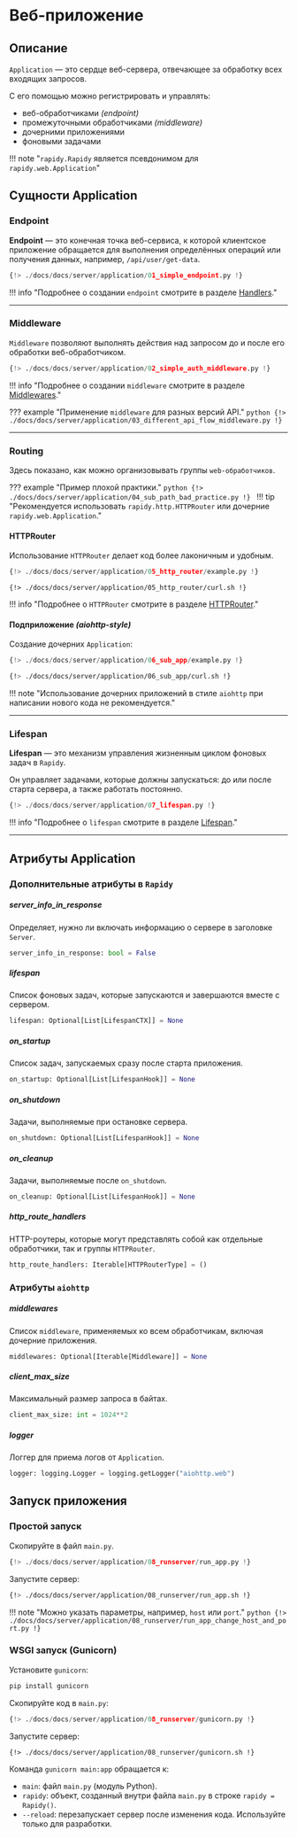 # Веб-приложение
## Описание
`Application` — это сердце веб-сервера, отвечающее за обработку всех входящих запросов.

С его помощью можно регистрировать и управлять:

- веб-обработчиками *(endpoint)*
- промежуточными обработчиками *(middleware)*
- дочерними приложениями
- фоновыми задачами

!!! note "`rapidy.Rapidy` является псевдонимом для `rapidy.web.Application`"

## Сущности Application
### Endpoint
**Endpoint** — это конечная точка веб-сервиса, к которой клиентское приложение обращается для выполнения
определённых операций или получения данных, например, `/api/user/get-data`.
```python
{!> ./docs/docs/server/application/01_simple_endpoint.py !}
```
!!! info "Подробнее о создании `endpoint` смотрите в разделе [Handlers](../handlers)."

---

### Middleware
`Middleware` позволяют выполнять действия над запросом до и после его обработки веб-обработчиком.
```python
{!> ./docs/docs/server/application/02_simple_auth_middleware.py !}
```
!!! info "Подробнее о создании `middleware` смотрите в разделе [Middlewares](../middlewares/index)."

??? example "Применение `middleware` для разных версий API."
    ```python
    {!> ./docs/docs/server/application/03_different_api_flow_middleware.py !}
    ```

---

### Routing
Здесь показано, как можно организовывать группы `web-обработчиков`.

??? example "Пример плохой практики."
    ```python
    {!> ./docs/docs/server/application/04_sub_path_bad_practice.py !}
    ```
    !!! tip "Рекомендуется использовать `rapidy.http.HTTPRouter` или дочерние `rapidy.web.Application`."

#### HTTPRouter
Использование `HTTPRouter` делает код более лаконичным и удобным.
```python
{!> ./docs/docs/server/application/05_http_router/example.py !}
```
```shell
{!> ./docs/docs/server/application/05_http_router/curl.sh !}
```

!!! info "Подробнее о `HTTPRouter` смотрите в разделе [HTTPRouter](../handlers/http_router)."

#### Подприложение *(aiohttp-style)*
Создание дочерних `Application`:
```python
{!> ./docs/docs/server/application/06_sub_app/example.py !}
```
```bash
{!> ./docs/docs/server/application/06_sub_app/curl.sh !}
```

!!! note "Использование дочерних приложений в стиле `aiohttp` при написании нового кода не рекомендуется."

---

### Lifespan
**Lifespan** — это механизм управления жизненным циклом фоновых задач в `Rapidy`.

Он управляет задачами, которые должны запускаться: до или после старта сервера, а также работать постоянно.
```python
{!> ./docs/docs/server/application/07_lifespan.py !}
```
!!! info "Подробнее о `lifespan` смотрите в разделе [Lifespan](../../lifespan)."

---

## Атрибуты Application
### Дополнительные атрибуты в `Rapidy`
##### server_info_in_response
Определяет, нужно ли включать информацию о сервере в заголовке `Server`.
```python
server_info_in_response: bool = False
```

##### lifespan
Список фоновых задач, которые запускаются и завершаются вместе с сервером.
```python
lifespan: Optional[List[LifespanCTX]] = None
```

##### on_startup
Список задач, запускаемых сразу после старта приложения.
```python
on_startup: Optional[List[LifespanHook]] = None
```

##### on_shutdown
Задачи, выполняемые при остановке сервера.
```python
on_shutdown: Optional[List[LifespanHook]] = None
```

##### on_cleanup
Задачи, выполняемые после `on_shutdown`.
```python
on_cleanup: Optional[List[LifespanHook]] = None
```

##### http_route_handlers
HTTP-роутеры, которые могут представлять собой как отдельные обработчики, так и группы `HTTPRouter`.
```python
http_route_handlers: Iterable[HTTPRouterType] = ()
```

### Атрибуты `aiohttp`
##### middlewares
Список `middleware`, применяемых ко всем обработчикам, включая дочерние приложения.
```python
middlewares: Optional[Iterable[Middleware]] = None
```

##### client_max_size
Максимальный размер запроса в байтах.
```python
client_max_size: int = 1024**2
```

##### logger
Логгер для приема логов от `Application`.
```python
logger: logging.Logger = logging.getLogger("aiohttp.web")
```

## Запуск приложения
### Простой запуск
Скопируйте в файл `main.py`.
```Python hl_lines="12"
{!> ./docs/docs/server/application/08_runserver/run_app.py !}
```
Запустите сервер:
```bash
{!> ./docs/docs/server/application/08_runserver/run_app.sh !}
```
!!! note "Можно указать параметры, например, `host` или `port`."
    ```python
    {!> ./docs/docs/server/application/08_runserver/run_app_change_host_and_port.py !}
    ```

### WSGI запуск (Gunicorn)
Установите `gunicorn`:
```bash
pip install gunicorn
```
Скопируйте код в `main.py`:
```Python
{!> ./docs/docs/server/application/08_runserver/gunicorn.py !}
```
Запустите сервер:
```shell
{!> ./docs/docs/server/application/08_runserver/gunicorn.sh !}
```

Команда `gunicorn main:app` обращается к:

* `main`: файл `main.py` (модуль Python).
* `rapidy`: объект, созданный внутри файла `main.py` в строке `rapidy = Rapidy()`.
* `--reload`: перезапускает сервер после изменения кода. Используйте только для разработки.
